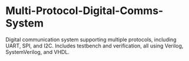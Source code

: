 # Multi-Protocol-Digital-Comms-System
Digital communication system supporting multiple protocols, including UART, SPI, and I2C. Includes testbench and verification, all using Verilog, SystemVerilog, and VHDL.

